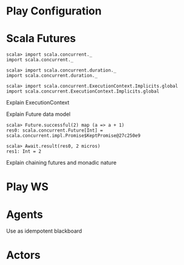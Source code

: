 # Play Configuration #

# Scala Futures #

```
scala> import scala.concurrent._
import scala.concurrent._

scala> import scala.concurrent.duration._
import scala.concurrent.duration._

scala> import scala.concurrent.ExecutionContext.Implicits.global
import scala.concurrent.ExecutionContext.Implicits.global
```

Explain ExecutionContext

Explain Future data model

```
scala> Future.successful(2) map (a => a + 1)
res0: scala.concurrent.Future[Int] = scala.concurrent.impl.Promise$KeptPromise@27c250e9

scala> Await.result(res0, 2 micros)
res1: Int = 2
```

Explain chaining futures and monadic nature

# Play WS #

# Agents #

Use as idempotent blackboard

# Actors #



